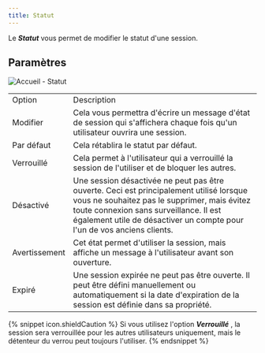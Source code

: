 ```yaml
---
title: Statut
---
```

Le ***Statut*** vous permet de modifier le statut d&apos;une session. 

## Paramètres 

![Accueil - Statut](/img/fr/rdm/mac/clip409.png) 

<table>
	<tr>
		<td>
Option 
		</td>
		<td>
Description 
		</td>
	</tr>
		<td>
Modifier 
		</td>
		<td>
Cela vous permettra d&apos;écrire un message d&apos;état de session qui s&apos;affichera chaque fois qu&apos;un utilisateur ouvrira une session. 
		</td>
	</tr>
		<td>
Par défaut 
		</td>
		<td>
Cela rétablira le statut par défaut. 
		</td>
	</tr>
		<td>
Verrouillé 
		</td>
		<td>
Cela permet à l&apos;utilisateur qui a verrouillé la session de l&apos;utiliser et de bloquer les autres. 
		</td>
	</tr>
		<td>
Désactivé 
		</td>
		<td>
Une session désactivée ne peut pas être ouverte. Ceci est principalement utilisé lorsque vous ne souhaitez pas le supprimer, mais évitez toute connexion sans surveillance. Il est également utile de désactiver un compte pour l&apos;un de vos anciens clients. 
		</td>
	</tr>
		<td>
Avertissement 
		</td>
		<td>
Cet état permet d&apos;utiliser la session, mais affiche un message à l&apos;utilisateur avant son ouverture. 
		</td>
	</tr>
		<td>
Expiré 
		</td>
		<td>
Une session expirée ne peut pas être ouverte. Il peut être défini manuellement ou automatiquement si la date d&apos;expiration de la session est définie dans sa propriété. 
		</td>
	</tr>
</table>

{% snippet icon.shieldCaution %} 
Si vous utilisez l&apos;option ***Verrouillé*** , la session sera verrouillée pour les autres utilisateurs uniquement, mais le détenteur du verrou peut toujours l&apos;utiliser. 
{% endsnippet %}
  

